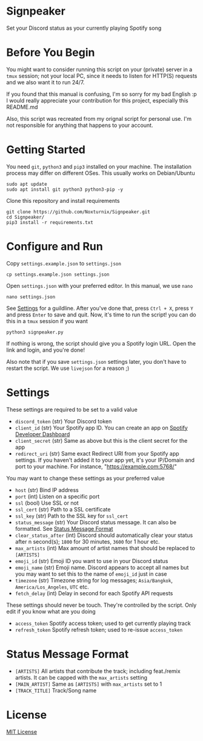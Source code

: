 # Signpeaker
Set your Discord status as your currently playing Spotify song

# Before You Begin
You might want to consider running this script on your (private) server in a `tmux` session; not your local PC, since it needs to listen for HTTP(S) requests and we also want it to run 24/7.

If you found that this manual is confusing, I'm so sorry for my bad English :p I would really appreciate your contribution for this project, especially this README.md

Also, this script was recreated from my orignal script for personal use. I'm not responsible for anything that happens to your account.

# Getting Started
You need `git`, `python3` and `pip3` installed on your machine. The installation process may differ on different OSes. This usually works on Debian/Ubuntu
```
sudo apt update
sudo apt install git python3 python3-pip -y
```
Clone this repository and install requirements
```
git clone https://github.com/Noxturnix/Signpeaker.git
cd Signpeaker/
pip3 install -r requirements.txt
```

# Configure and Run
Copy `settings.example.json` to `settings.json`
```
cp settings.example.json settings.json
```
Open `settings.json` with your preferred editor. In this manual, we use `nano`
```
nano settings.json
```
See [Settings](#settings) for a guildline. After you've done that, press `Ctrl + X`, press `Y` and press `Enter` to save and quit.
Now, it's time to run the script! you can do this in a `tmux` session if you want
```
python3 signpeaker.py
```
If nothing is wrong, the script should give you a Spotify login URL. Open the link and login, and you're done!

Also note that if you save `settings.json` settings later, you don't have to restart the script. We use `livejson` for a reason ;)

# Settings
These settings are required to be set to a valid value
- `discord_token` (str) Your Discord token
- `client_id` (str) Your Spotify app ID. You can create an app on [Spotify Developer Dashboard](https://developer.spotify.com/dashboard/)
- `client_secret` (str) Same as above but this is the client secret for the app
- `redirect_uri` (str) Same exact Redirect URI from your Spotify app settings. If you haven't added it to your app yet, it's your IP/Domain and port to your machine. For instance, "https://example.com:5768/"

You may want to change these settings as your preferred value
- `host` (str) Bind IP address
- `port` (int) Listen on a specific port
- `ssl` (bool) Use SSL or not
- `ssl_cert` (str) Path to a SSL certificate
- `ssl_key` (str) Path to the SSL key for `ssl_cert`
- `status_message` (str) Your Discord status message. It can also be formatted. See [Status Message Format](#status-message-format)
- `clear_status_after` (int) Discord should automatically clear your status after n second(s); `1800` for 30 minutes, `3600` for 1 hour etc.
- `max_artists` (int) Max amount of artist names that should be replaced to `[ARTISTS]`
- `emoji_id` (str) Emoji ID you want to use in your Discord status
- `emoji_name` (str) Emoji name. Discord appears to accept all names but you may want to set this to the name of `emoji_id` just in case
- `timezone` (str) Timezone string for log messages; `Asia/Bangkok`, `America/Los_Angeles`, `UTC` etc.
- `fetch_delay` (int) Delay in second for each Spotify API requests

These settings should never be touch. They're controlled by the script. Only edit if you know what are you doing
- `access_token` Spotify access token; used to get currently playing track
- `refresh_token` Spotify refresh token; used to re-issue `access_token`

# Status Message Format
- `[ARTISTS]` All artists that contribute the track; including feat./remix artists. It can be capped with the `max_artists` setting
- `[MAIN_ARTIST]` Same as `[ARTISTS]` with `max_artists` set to 1
- `[TRACK_TITLE]` Track/Song name

# License
[MIT License](LICENSE)
